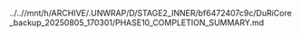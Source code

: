 ../..//mnt/h/ARCHIVE/.UNWRAP/D/STAGE2_INNER/bf6472407c9c/DuRiCore_backup_20250805_170301/PHASE10_COMPLETION_SUMMARY.md